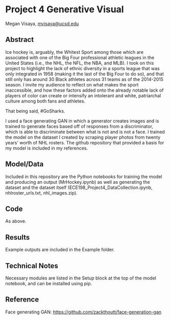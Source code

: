 # Project 4 Generative Visual

Megan Visaya, mvisaya@ucsd.edu

## Abstract

Ice hockey is, arguably, the Whitest Sport among those which are associated with one of the Big Four professional athletic
leagues in the United States (i.e., the NHL, the NFL, the NBA, and MLB). I took on this project to highlight the lack of
ethnic diversity in a sports league that was only integrated in 1958 (making it the last of the Big Four to do so), and that
still only has around 30 Black athletes across 31 teams as of the 2014-2015 season. I invite my audience to reflect on 
what makes the sport inaccessible, and how these factors added onto the already notable lack of players of
color can create or intensify an intolerant and white, patriarchal culture among both fans and athletes.  

That being said, #GoSharks.

I used a face generating GAN in which a generator creates images and is trained to generate faces based off of responses from a 
discriminator, which is able to discriminate between what is not and is not a face. I trained the model on the dataset I created
by scraping player photos from twenty years' worth of NHL rosters. The github repository that provided a basis for my model is
included in my references.


## Model/Data

Included in this repository are the Python notebooks for training the model and producing an output (MrHockey.ipynb) as well as generating the dataset and the dataset itself (ECE198_Project4_DataCollection.ipynb, nhlroster_urls.txt, nhl_images.zip). 

## Code

As above.

## Results

Example outputs are included in the Example folder.

## Technical Notes

Necessary modules are listed in the Setup block at the top of the model notebook, and can be installed using pip.

## Reference

Face generating GAN: https://github.com/zackthoutt/face-generation-gan
